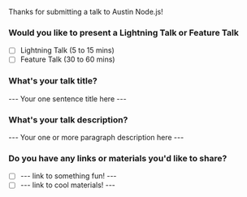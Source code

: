 Thanks for submitting a talk to Austin Node.js!

### Would you like to present a Lightning Talk or Feature Talk

- [ ] Lightning Talk (5 to 15 mins)
- [ ] Feature Talk (30 to 60 mins)

### What's your talk title?

--- Your one sentence title here ---

### What's your talk description?

--- Your one or more paragraph description here ---

### Do you have any links or materials you'd like to share?

- [ ] --- link to something fun! ---
- [ ] --- link to cool materials! ---
